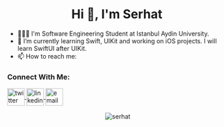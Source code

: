 <h1 align="center">Hi 👋, I'm Serhat</h1> 

- 👨🏻‍🎓 I'm Software Engineering Student at Istanbul Aydin University. 
- 🌱 I’m currently learning Swift, UIKit and working on iOS projects. I will learn SwiftUI after UIKit.
- 📫 How to reach me: 
<h3>Connect With Me:</h3>
<p align="left">
		<a href="https://www.twitter.com/sreaht/" target="_blank">
		<img align="center" src="https://upload.wikimedia.org/wikipedia/commons/4/4f/Twitter-logo.svg" alt="twitter" height="40" width="40" />
	</a>
    <a href="https://www.linkedin.com/in/sreaht/" target="_blank">
		<img align="center" src="https://upload.wikimedia.org/wikipedia/commons/c/c9/Linkedin.svg" alt="linkedin" height="40" width="40" />
	</a>
	<a href="mailto:kildaciserhat0@gmail.com" target="_blank">
		<img align="center" src="https://upload.wikimedia.org/wikipedia/commons/7/7e/Gmail_icon_%282020%29.svg" alt="email" height="40" width="40" />
	</a>
</p>

<p align="center">&nbsp;<img align="center" src="https://github-readme-stats.vercel.app/api?username=serhatkildaci&show_icons=true&theme=dark&hide_border=true&locale=en" alt="serhat" /></p>
